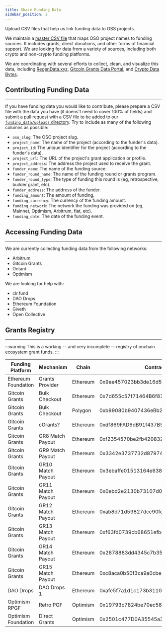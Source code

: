 ```yaml
---
title: Share Funding Data
sidebar_position: 2
---
```


Upload CSV files that help us link funding data to OSS projects.

We maintain a [master CSV file](https://github.com/opensource-observer/insights/blob/main/community/datasets/funding_data/funding_data.csv) that maps OSO project names to funding sources. It includes grants, direct donations, and other forms of financial support. We are looking for data from a variety of sources, including both crypto and non-crypto funding platforms.

We are coordinating with several efforts to collect, clean, and visualize this data, including [RegenData.xyz](https://regendata.xyz/), [Gitcoin Grants Data Portal](https://davidgasquez.github.io/gitcoin-grants-data-portal/), and [Crypto Data Bytes](https://dune.com/cryptodatabytes/crypto-grants-analysis).

## Contributing Funding Data

---

If you have funding data you would like to contribute, please prepare a CSV file with the data you have (it doens't need to cover 100% of fields) and submit a pull request with a CSV file to be added to our [`funding_data/uploads` directory](https://github.com/opensource-observer/insights/tree/main/community/datasets/funding_data/uploads). Try to include as many of the following columns as possible:

- `oso_slug`: The OSO project slug.
- `project_name`: The name of the project (according to the funder's data).
- `project_id`: The unique identifier for the project (according to the funder's data).
- `project_url`: The URL of the project's grant application or profile.
- `project_address`: The address the project used to receive the grant.
- `funder_name`: The name of the funding source.
- `funder_round_name`: The name of the funding round or grants program.
- `funder_round_type`: The type of funding this round is (eg, retrospective, builder grant, etc).
- `funder_address`: The address of the funder.
- `funding_amount`: The amount of funding.
- `funding_currency`: The currency of the funding amount.
- `funding_network`: The network the funding was provided on (eg, Mainnet, Optimism, Arbitrum, fiat, etc).
- `funding_date`: The date of the funding event.

## Accessing Funding Data

---

We are currently collecting funding data from the following networks:

- Arbitrum
- Gitcoin Grants
- Octant
- Optimism

We are looking for help with:

- clr.fund
- DAO Drops
- Ethereum Foundation
- Giveth
- Open Collective

## Grants Registry

---

:::warning
This is a working -- and very incomplete -- registry of onchain ecosystem grant funds.
:::

| Funding Platform    | Mechanism         | Chain    | Contract Address                           |
| ------------------- | ----------------- | -------- | ------------------------------------------ |
| Ethereum Foundation | Grants Provider   | Ethereum | 0x9ee457023bb3de16d51a003a247baead7fce313d |
| Gitcoin Grants      | Bulk Checkout     | Ethereum | 0x7d655c57f71464B6f83811C55D84009Cd9f5221C |
| Gitcoin Grants      | Bulk Checkout     | Polygon  | 0xb99080b9407436eBb2b8Fe56D45fFA47E9bb8877 |
| Gitcoin Grants      | cGrants?          | Ethereum | 0xdf869FAD6dB91f437B59F1EdEFab319493D4C4cE |
| Gitcoin Grants      | GR8 Match Payout  | Ethereum | 0xf2354570be2fb420832fb7ff6ff0ae0df80cf2c6 |
| Gitcoin Grants      | GR9 Match Payout  | Ethereum | 0x3342e3737732d879743f2682a3953a730ae4f47c |
| Gitcoin Grants      | GR10 Match Payout | Ethereum | 0x3ebaffe01513164e638480404c651e885cca0aa4 |
| Gitcoin Grants      | GR11 Match Payout | Ethereum | 0x0ebd2e2130b73107d0c45ff2e16c93e7e2e10e3a |
| Gitcoin Grants      | GR12 Match Payout | Ethereum | 0xab8d71d59827dcc90fedc5ddb97f87effb1b1a5b |
| Gitcoin Grants      | GR13 Match Payout | Ethereum | 0xf63fd0739cb68651efbd06bccb23f1a1623d5520 |
| Gitcoin Grants      | GR14 Match Payout | Ethereum | 0x2878883dd4345c7b35c13fefc5096dd400814d91 |
| Gitcoin Grants      | GR15 Match Payout | Ethereum | 0xc8aca0b50f3ca9a0cbe413d8a110a7aab7d4c1ae |
| DAO Drops           | DAO Drops 1       | Ethereum | 0xafe5f7a1d1c173b311047cdc93729013ad03de0c |
| Optimism RPGF       | Retro PGF         | Optimism | 0x19793c7824be70ec58bb673ca42d2779d12581be |
| Optimism Foundation | Direct Grants     | Optimism | 0x2501c477D0A35545a387Aa4A3EEe4292A9a8B3F0 |

